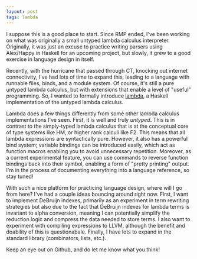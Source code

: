 ```yaml
---
layout: post
tags: lambda
---
```


I suppose this is a good place to start. Since RMP ended, I've been working on what was originally a small untyped lambda calculus interpreter. Originally, it was just an excuse to practice writing parsers using Alex/Happy in Haskell for an upcoming project, but slowly, it grew to a good exercise in language design in itself.

Recently, with the hurricane that passed through CT, knocking out internet connectivity, I've had lots of time to expand this, leading to a language with runnable files, binds, and a module system. Of course, it's still a pure untyped lambda calculus, but with extensions that enable a level of "useful" programming. So, I wanted to formally introduce [lambda](https://github.com/sudo-rushil/lambda), a Haskell implementation of the untyped lambda calculus.

Lambda does a few things differently from some other lambda calculus implementations I've seen. First, it is well and truly *untyped*. This is in contrast to the simply-typed lambda calculus that is at the conceptual core of type systems like HM, or higher rank calculi like F2. This means that all lambda expressions are syntactically pure. However, it also has a powerful bind system; variable bindings can be introduced easily, which act as function macros enabling you to avoid unnecessary repetition. Moreover, as a current experimental feature, you can use commands to reverse function bindings back into their symbol, enabling a form of "pretty printing" output. I'm in the process of documenting everything into a language reference, so stay tuned!

With such a nice platform for practicing language design, where will I go from here? I've had a couple ideas bouncing around right now. First, I want to implement DeBruijn indexes, primarily as an experiment in term rewriting strategies but also due to the fact that DeBruijn indexes for lambda terms is invariant to alpha conversion, meaning I can potentially simplify the reduction logic and compress the data needed to store terms. I also want to experiment with compiling expressions to LLVM, although the benefit and doability of this is questionabale. Finally, I have lots to expand in the standard library (combinators, lists, etc.).

Keep an eye out on Github, and do let me know what you think!
